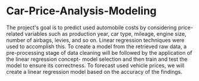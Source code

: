 # Car-Price-Analysis-Modeling

The project's goal is to predict used automobile costs by considering price-related variables such as production year, car type, mileage, engine size, number of airbags, levies, and so on. Linear regression techniques were used to accomplish this. To create a model from the retrieved raw data, a pre-processing stage of data cleaning will be followed by the application of the linear regression concept- model selection and then train and test the model to ensure its correctness. To forecast used vehicle prices, we will create a linear regression model based on the accuracy of the findings.
